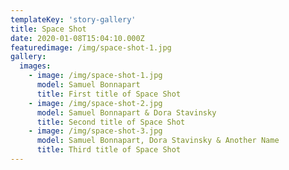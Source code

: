 ```yaml
---
templateKey: 'story-gallery'
title: Space Shot
date: 2020-01-08T15:04:10.000Z
featuredimage: /img/space-shot-1.jpg
gallery:
  images:
    - image: /img/space-shot-1.jpg
      model: Samuel Bonnapart
      title: First title of Space Shot
    - image: /img/space-shot-2.jpg
      model: Samuel Bonnapart & Dora Stavinsky
      title: Second title of Space Shot
    - image: /img/space-shot-3.jpg
      model: Samuel Bonnapart, Dora Stavinsky & Another Name
      title: Third title of Space Shot
---
```

